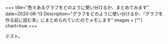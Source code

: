 +++
title="色々あるグラフをどのように使い分けるか、まとめてみます"
date=2020-06-13
Description="グラフをどのように使い分けるか、『グラフを作る前に読む本』にまとめられていたのでメモします"
images = [""]
chart=true
+++

テスト。